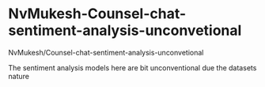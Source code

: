 # NvMukesh-Counsel-chat-sentiment-analysis-unconvetional
NvMukesh/Counsel-chat-sentiment-analysis-unconvetional


The sentiment analysis models here are bit unconventional due the datasets nature
